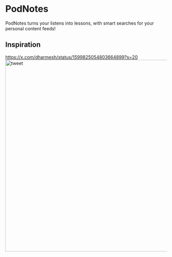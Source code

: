 # PodNotes
PodNotes turns your listens into lessons, with smart searches for your personal content feeds!

## Inspiration
https://x.com/dharmesh/status/1599825054803664899?s=20
<img src="https://github.com/jcytong/podnotes/assets/156466/213b4571-e862-43aa-b270-dbafdf765c0a" alt="tweet" width="598" />
